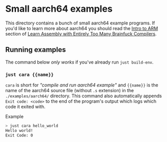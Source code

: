 # Small aarch64 examples

This directory contains a bunch of small aarch64 example programs. If you'd like to learn more about aarch64 you should read the [Intro to ARM](https://github.com/pretzelhammer/rust-blog/blob/master/posts/too-many-brainfuck-compilers.md#intro-to-arm) section of [Learn Assembly with Entirely Too Many Brainfuck Compilers](https://github.com/pretzelhammer/rust-blog/blob/master/posts/too-many-brainfuck-compilers.md).

## Running examples

The command below _only works_ if you've already run `just build-env`.

### `just cara {{name}}`

`cara` is short for *"compile and run aarch64 example"* and `{{name}}` is the name of the aarch64 source file (without `.s` extension) in the `./examples/aarch64/` directory. This command also automatically appends `Exit code: <code>` to the end of the program's output which logs which code it exited with.

Example

```sh
> just cara hello_world
Hello world!
Exit Code: 0
```
